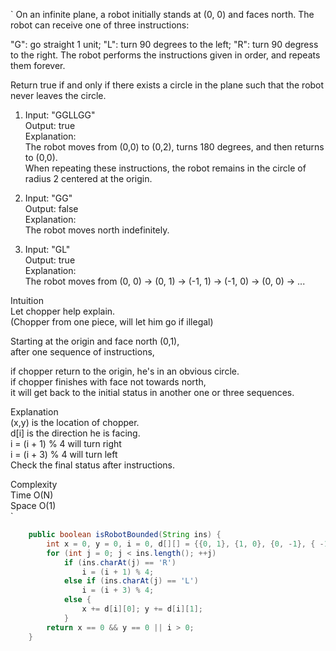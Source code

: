 `
 On an infinite plane, a robot initially stands at (0, 0) and faces north.  The robot can receive one of three instructions:

 "G": go straight 1 unit;
 "L": turn 90 degrees to the left;
 "R": turn 90 degress to the right.
 The robot performs the instructions given in order, and repeats them forever.

 Return true if and only if there exists a circle in the plane such that the robot never leaves the circle.

1.  Input: "GGLLGG"  
Output: true  
Explanation:   
The robot moves from (0,0) to (0,2), turns 180 degrees, and then returns to (0,0).  
When repeating these instructions, the robot remains in the circle of radius 2 centered at the origin.  

2.  Input: "GG"  
Output: false  
Explanation:   
The robot moves north indefinitely.  

3.  Input: "GL"  
Output: true  
Explanation:   
The robot moves from (0, 0) -> (0, 1) -> (-1, 1) -> (-1, 0) -> (0, 0) -> ...  


Intuition  
Let chopper help explain.  
(Chopper from one piece, will let him go if illegal)  

Starting at the origin and face north (0,1),  
after one sequence of instructions,  

if chopper return to the origin, he's in an obvious circle.  
if chopper finishes with face not towards north,  
it will get back to the initial status in another one or three sequences.  

Explanation  
(x,y) is the location of chopper.  
d[i] is the direction he is facing.  
i = (i + 1) % 4 will turn right  
i = (i + 3) % 4 will turn left  
Check the final status after instructions.  


Complexity  
Time O(N)  
Space O(1)  
`
```java
    public boolean isRobotBounded(String ins) {
        int x = 0, y = 0, i = 0, d[][] = {{0, 1}, {1, 0}, {0, -1}, { -1, 0}};
        for (int j = 0; j < ins.length(); ++j)
            if (ins.charAt(j) == 'R')
                i = (i + 1) % 4;
            else if (ins.charAt(j) == 'L')
                i = (i + 3) % 4;
            else {
                x += d[i][0]; y += d[i][1];
            }
        return x == 0 && y == 0 || i > 0;
    }
```

